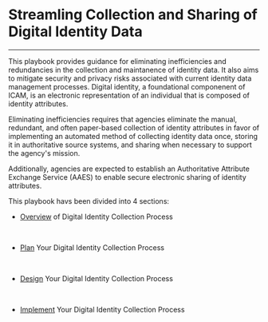 # Streamling Collection and Sharing of Digital Identity Data
----------------------------------------------------------------

This playbook provides guidance for eliminating inefficiencies and redundancies in the collection and maintanence of identity data. It also aims to mitigate security and privacy risks associated with current identity data management processes. Digital identity, a foundational componenent of ICAM, is an electronic representation of an individual that is composed of identity attributes.

Eliminating inefficiencies requires that agencies eliminate the manual, redundant, and often paper-based collection of identity attributes in favor of implementing an automated method of collecting identity data once, storing it in authoritative source systems, and sharing when necessary to support the agency's mission. 

Additionally, agencies are expected to establish an Authoritative Attribute Exchange Service (AAES) to enable secure electronic sharing of identity attributes.

This playbook havs been divided into 4 sections:

* [Overview](../identity-playbook/overview/index/) of Digital Identity Collection Process

<br>

* [Plan](../identity-playbook/plan/index) Your Digital Identity Collection Process

<br>

* [Design](../identity-playbook/design/index) Your Digital Identity Collection Process

<br>

* [Implement](../identity-playbook/implement/index/) Your Digital Identity Collection Process



